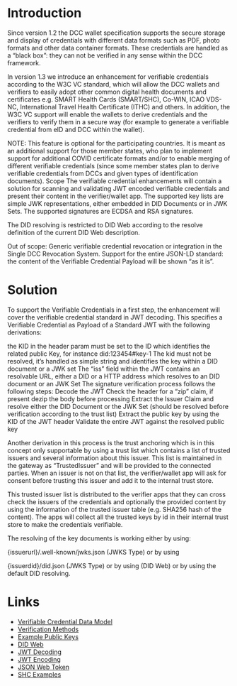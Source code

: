 # Introduction
Since version 1.2 the DCC wallet specification supports the secure storage and display of credentials with different data formats such as PDF, photo formats and other data container formats. These credentials are handled as a “black box”: they can not be verified in any sense within the DCC framework.

In version 1.3 we introduce an enhancement for verifiable credentials according to the W3C VC standard, which will allow the DCC wallets and verifiers to easily adopt other common digital health documents and certificates e.g. SMART Health Cards (SMART/SHC), Co-WIN, ICAO VDS-NC, International Travel Health Certificate (ITHC) and others. In addition, the W3C VC support will enable the wallets to derive credentials and the verifiers to verify them in a secure way (for example to generate a verifiable credential from eID and DCC within the wallet).

NOTE: This feature is optional for the participating countries. It is meant as an additional support for those member states, who plan to implement support for additional COVID certificate formats and/or to enable merging of different verifiable credentials (since some member states plan to derive verifiable credentials from DCCs and given types of identification documents).
Scope
The verifiable credential enhancements will contain a solution for scanning and validating JWT encoded verifiable credentials and present their content in the verifier/wallet app. The supported key lists are simple JWK representations, either embedded in DID Documents or in JWK Sets. The supported signatures are ECDSA and RSA signatures.

The DID resolving is restricted to DID Web according to the resolve definition of the current DID Web description.

Out of scope: 
Generic verifiable credential revocation or integration in the Single DCC Revocation System.
Support for the entire JSON-LD standard: the content of the Verifiable Credential Payload will be shown “as it is”. 
# Solution
To support the Verifiable Credentials in a first step, the enhancement will cover the verifiable credential standard in JWT decoding. This specifies a Verifiable Credential as Payload of a Standard JWT with the following derivations: 

the KID in the header param must be set to the ID which identifies the related public Key, for instance did:123454#key-1 The kid must not be resolved, it’s handled as simple string and identifies the key within a DID document or a JWK set
The “iss” field within the JWT contains an resolvable URL, either a DID or a HTTP address which resolves to an DID document or an JWK Set
The signature verification process follows the following steps: 
Decode the JWT
Check the header for a “zip” claim, if present dezip the body before processing
Extract the Issuer Claim and resolve either the DID Document or the JWK Set (should be resolved before verification according to the trust list)
Extract the public key by using the KID of the JWT header
Validate the entire JWT against the resolved public key

Another derivation in this process is the trust anchoring which is in this concept only supportable by using a trust list which contains a list of trusted issuers and several information about this issuer. This list is maintained in the gateway as “TrustedIssuer” and will be provided to the connected parties. When an issuer is not on that list, the verifier/wallet app will ask for consent before trusting this issuer and add it to the internal trust store.

This trusted issuer list is distributed to the verifier apps that they can cross check the issuers of the credentials and optionally the provided content by using the information of the trusted issuer table (e.g. SHA256 hash of the content). The apps will collect all the trusted keys by id in their internal trust store to make the credentials verifiable. 

The resolving of the key documents is working either by using: 

{issuerurl}/.well-known/jwks.json  (JWKS Type) or by using

{issuerdid}/did.json  (JWKS Type) or by using (DID Web) or by using the default DID resolving.

# Links

- [Verifiable Credential Data Model](https://www.w3.org/TR/vc-data-model/)
- [Verification Methods](https://www.w3.org/TR/did-core/#verification-method-properties)
- [Example Public Keys](https://datatracker.ietf.org/doc/html/rfc7517#appendix-A.1)
- [DID Web](https://w3c-ccg.github.io/did-method-web/#read-resolve)
- [JWT Decoding](https://www.w3.org/TR/vc-data-model/#jwt-decoding)
- [JWT Encoding](https://www.w3.org/TR/vc-data-model/#jwt-encoding)
- [JSON Web Token](https://datatracker.ietf.org/doc/html/rfc7519)
- [SHC Examples](https://spec.smarthealth.cards/examples/)
